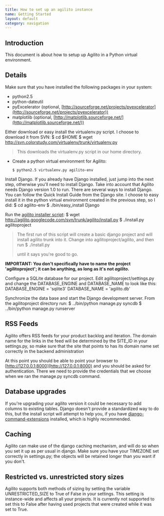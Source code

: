 ```yaml
---
title: How to set up an agilito instance
name: Getting Started
layout: default
category: navigation
---
```

## Introduction

This document is about how to setup up Agilito in a Python virtual
environment.

## Details

Make sure that you have installed the following packages in your
system:
-   python2.5
-   python-dateutil
-   pyExcelerator (optional,
    [http://sourceforge.net/projects/pyexcelerator](http://sourceforge.net/projects/pyexcelerator))
-   matplotlib (optional,
    [http://matplotlib.sourceforge.net/](http://matplotlib.sourceforge.net/))

Either download or easy install the virtualenv.py script. I choose
to download it from SVN:
        $ cd $HOME
        $ wget http://svn.colorstudy.com/virtualenv/trunk/virtualenv.py

> This downloads the virtualenv.py script in our home directory.

-   Create a python virtual environment for Agilito:

        $ python2.5 virtualenv.py agilito-env

Install Django. If you already have Django installed, just jump
into the next step, otherwise you'll need to install Django. Take
into account that Agilito needs Django version 1.0 to run. There
are several ways to install Django. You can follow the Quick
Install Guide from the Django site. I choose to easy install it in
the python virtual environment created in the previous step, so I
did:
        $ cd agilito-env
        $ ./bin/easy_install Django

Run the
[agilito installer script](http://agilito.googlecode.com/svn/trunk/agilito/install.py):
        $ wget http://agilito.googlecode.com/svn/trunk/agilito/install.py
        $ ./install.py agilitoproject

> The first run of this script will create a basic django project and
> will install agilito trunk into it. Change into
> agilitoproject/agilito, and then run
>         $ ./install.py
> 
> until it says you're good to go.

**IMPORTANT: You don't specifically have to name the project 'agilitoproject'; it can be anything, as long as it's not *agilito*.**

Configure a SQLite database for our project. Edit
agilitoproject/settings.py and change the DATABASE\_ENGINE and
DATABASE\_NAME to look like this:
          DATABASE_ENGINE = 'sqlite3'
          DATABASE_NAME = 'agilito.db'

Synchronize the data base and start the Django development server.
From the agilitoproject directory run:
        $ ../bin/python manage.py syncdb
        $ ../bin/python manage.py runserver

## RSS Feeds

Agilito offers RSS feeds for your product backlog and iteration.
The domain name for the links in the feed will be determined by the
SITE\_ID in your settings.py, so make sure that the site that
points to has its domain name set correctly in the backend
administration

At this point you should be able to point your browser to
[http://127.0.0.1:8000](http://127.0.0.1:8000) and you should be
asked for authentication. There we need to provide the credentials
that we choose when we ran the manage.py syncdb command.

## Database upgrades

If you're upgrading your agilito version it could be necessary to
add columns to existing tables. Django doesn't provide a
standardized way to do this, but the install script will attempt to
help you, if you have
[django-command-extensions](http://code.google.com/p/django-command-extensions/)
installed, which is highly recommended.

## Caching

Agilito can make use of the django caching mechanism, and will do
so when you set it up as per usual in django. Make sure you have
your TIMEZONE set correctly in settings.py; the objects will be
retained longer than you want if you don't.

## Restricted vs. unrestricted story sizes

Agilito supports both methods of sizing by setting the variable
UNRESTRICTED\_SIZE to True of False in your settings. This setting
is instance-wide and affects all your projects. It is currently not
supported to set this to False after having used projects that were
created while it was set to True.



